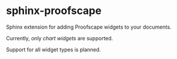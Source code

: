 # sphinx-proofscape

Sphinx extension for adding Proofscape widgets to your documents.

Currently, only _chart widgets_ are supported.

Support for all widget types is planned.
